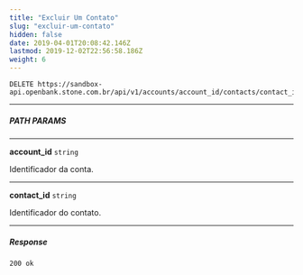 ```yaml
---
title: "Excluir Um Contato"
slug: "excluir-um-contato"
hidden: false
date: 2019-04-01T20:08:42.146Z
lastmod: 2019-12-02T22:56:58.186Z
weight: 6
---
```



```http
DELETE https://sandbox-api.openbank.stone.com.br/api/v1/accounts/account_id/contacts/contact_id
```

---

##### PATH PARAMS

---

**account_id**  `string`

Identificador da conta.

---

**contact_id**  `string`

Identificador do contato.

---

##### Response

```http
200 ok 
```
